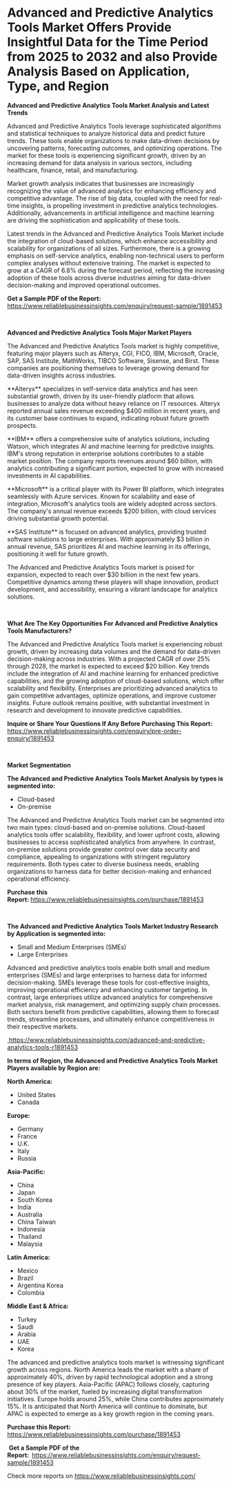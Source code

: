<p><h1>Advanced and Predictive Analytics Tools Market Offers Provide Insightful Data for the Time Period from 2025 to 2032 and also Provide Analysis Based on Application, Type, and Region</h1></p><p><strong>Advanced and Predictive Analytics Tools Market Analysis and Latest Trends</strong></p>
<p><p>Advanced and Predictive Analytics Tools leverage sophisticated algorithms and statistical techniques to analyze historical data and predict future trends. These tools enable organizations to make data-driven decisions by uncovering patterns, forecasting outcomes, and optimizing operations. The market for these tools is experiencing significant growth, driven by an increasing demand for data analysis in various sectors, including healthcare, finance, retail, and manufacturing.</p><p>Market growth analysis indicates that businesses are increasingly recognizing the value of advanced analytics for enhancing efficiency and competitive advantage. The rise of big data, coupled with the need for real-time insights, is propelling investment in predictive analytics technologies. Additionally, advancements in artificial intelligence and machine learning are driving the sophistication and applicability of these tools.</p><p>Latest trends in the Advanced and Predictive Analytics Tools Market include the integration of cloud-based solutions, which enhance accessibility and scalability for organizations of all sizes. Furthermore, there is a growing emphasis on self-service analytics, enabling non-technical users to perform complex analyses without extensive training. The market is expected to grow at a CAGR of 6.8% during the forecast period, reflecting the increasing adoption of these tools across diverse industries aiming for data-driven decision-making and improved operational outcomes.</p></p>
<p><strong>Get a Sample PDF of the Report:&nbsp;</strong> <a href="https://www.reliablebusinessinsights.com/enquiry/request-sample/1891453?utm_campaign=3074&utm_medium=2&utm_source=Github&utm_content=ia&utm_term=28032025&utm_id=advanced-and-predictive-analytics-tools">https://www.reliablebusinessinsights.com/enquiry/request-sample/1891453</a></p>
<p>&nbsp;</p>
<p><strong>Advanced and Predictive Analytics Tools Major Market Players</strong></p>
<p><p>The Advanced and Predictive Analytics Tools market is highly competitive, featuring major players such as Alteryx, CGI, FICO, IBM, Microsoft, Oracle, SAP, SAS Institute, MathWorks, TIBCO Software, Sisense, and Birst. These companies are positioning themselves to leverage growing demand for data-driven insights across industries.</p><p>**Alteryx** specializes in self-service data analytics and has seen substantial growth, driven by its user-friendly platform that allows businesses to analyze data without heavy reliance on IT resources. Alteryx reported annual sales revenue exceeding $400 million in recent years, and its customer base continues to expand, indicating robust future growth prospects.</p><p>**IBM** offers a comprehensive suite of analytics solutions, including Watson, which integrates AI and machine learning for predictive insights. IBM's strong reputation in enterprise solutions contributes to a stable market position. The company reports revenues around $60 billion, with analytics contributing a significant portion, expected to grow with increased investments in AI capabilities.</p><p>**Microsoft** is a critical player with its Power BI platform, which integrates seamlessly with Azure services. Known for scalability and ease of integration, Microsoft's analytics tools are widely adopted across sectors. The company's annual revenue exceeds $200 billion, with cloud services driving substantial growth potential.</p><p>**SAS Institute** is focused on advanced analytics, providing trusted software solutions to large enterprises. With approximately $3 billion in annual revenue, SAS prioritizes AI and machine learning in its offerings, positioning it well for future growth.</p><p>The Advanced and Predictive Analytics Tools market is poised for expansion, expected to reach over $30 billion in the next few years. Competitive dynamics among these players will shape innovation, product development, and accessibility, ensuring a vibrant landscape for analytics solutions.</p></p>
<p>&nbsp;</p>
<p><strong>What Are The Key Opportunities For Advanced and Predictive Analytics Tools Manufacturers?</strong></p>
<p><p>The Advanced and Predictive Analytics Tools market is experiencing robust growth, driven by increasing data volumes and the demand for data-driven decision-making across industries. With a projected CAGR of over 25% through 2028, the market is expected to exceed $20 billion. Key trends include the integration of AI and machine learning for enhanced predictive capabilities, and the growing adoption of cloud-based solutions, which offer scalability and flexibility. Enterprises are prioritizing advanced analytics to gain competitive advantages, optimize operations, and improve customer insights. Future outlook remains positive, with substantial investment in research and development to innovate predictive capabilities.</p></p>
<p><strong>Inquire or Share Your Questions If Any Before Purchasing This Report:</strong> <a href="https://www.reliablebusinessinsights.com/enquiry/pre-order-enquiry/1891453?utm_campaign=3074&utm_medium=2&utm_source=Github&utm_content=ia&utm_term=28032025&utm_id=advanced-and-predictive-analytics-tools">https://www.reliablebusinessinsights.com/enquiry/pre-order-enquiry/1891453</a></p>
<p>&nbsp;</p>
<p><strong>Market Segmentation</strong></p>
<p><strong>The Advanced and Predictive Analytics Tools Market Analysis by types is segmented into:</strong></p>
<p><ul><li>Cloud-based</li><li>On-premise</li></ul></p>
<p><p>The Advanced and Predictive Analytics Tools market can be segmented into two main types: cloud-based and on-premise solutions. Cloud-based analytics tools offer scalability, flexibility, and lower upfront costs, allowing businesses to access sophisticated analytics from anywhere. In contrast, on-premise solutions provide greater control over data security and compliance, appealing to organizations with stringent regulatory requirements. Both types cater to diverse business needs, enabling organizations to harness data for better decision-making and enhanced operational efficiency.</p></p>
<p><strong>Purchase this Report:&nbsp;</strong><a href="https://www.reliablebusinessinsights.com/purchase/1891453?utm_campaign=3074&utm_medium=2&utm_source=Github&utm_content=ia&utm_term=28032025&utm_id=advanced-and-predictive-analytics-tools">https://www.reliablebusinessinsights.com/purchase/1891453</a></p>
<p>&nbsp;</p>
<p><strong>The Advanced and Predictive Analytics Tools Market Industry Research by Application is segmented into:</strong></p>
<p><ul><li>Small and Medium Enterprises (SMEs)</li><li>Large Enterprises</li></ul></p>
<p><p>Advanced and predictive analytics tools enable both small and medium enterprises (SMEs) and large enterprises to harness data for informed decision-making. SMEs leverage these tools for cost-effective insights, improving operational efficiency and enhancing customer targeting. In contrast, large enterprises utilize advanced analytics for comprehensive market analysis, risk management, and optimizing supply chain processes. Both sectors benefit from predictive capabilities, allowing them to forecast trends, streamline processes, and ultimately enhance competitiveness in their respective markets.</p></p>
<p><a href="https://www.reliablebusinessinsights.com/advanced-and-predictive-analytics-tools-r1891453?utm_campaign=3074&utm_medium=2&utm_source=Github&utm_content=ia&utm_term=28032025&utm_id=advanced-and-predictive-analytics-tools">&nbsp;https://www.reliablebusinessinsights.com/advanced-and-predictive-analytics-tools-r1891453</a></p>
<p><strong>In terms of Region, the Advanced and Predictive Analytics Tools Market Players available by Region are:</strong></p>
<p>
    <p> <strong> North America: </strong>
        <ul>
            <li>United States</li>
            <li>Canada</li>
        </ul>
        </p> 
    <p> <strong> Europe: </strong>
        <ul>
            <li>Germany</li>
            <li>France</li>
            <li>U.K.</li>
            <li>Italy</li>
            <li>Russia</li>
        </ul>
        </p> 
    <p> <strong> Asia-Pacific: </strong>
        <ul>
            <li>China</li>
            <li>Japan</li>
            <li>South Korea</li>
            <li>India</li>
            <li>Australia</li>
            <li>China Taiwan</li>
            <li>Indonesia</li>
            <li>Thailand</li>
            <li>Malaysia</li>
        </ul>
        </p> 
    <p> <strong> Latin America: </strong>
        <ul>
            <li>Mexico</li>
            <li>Brazil</li>
            <li>Argentina Korea</li>
            <li>Colombia</li>
        </ul>
        </p> 
    <p> <strong> Middle East & Africa: </strong>
        <ul>
            <li>Turkey</li>
            <li>Saudi</li>
            <li>Arabia</li>
            <li>UAE</li>
            <li>Korea</li>
        </ul>
    </p>
    </p>
<p><p>The advanced and predictive analytics tools market is witnessing significant growth across regions. North America leads the market with a share of approximately 40%, driven by rapid technological adoption and a strong presence of key players. Asia-Pacific (APAC) follows closely, capturing about 30% of the market, fueled by increasing digital transformation initiatives. Europe holds around 25%, while China contributes approximately 15%. It is anticipated that North America will continue to dominate, but APAC is expected to emerge as a key growth region in the coming years.</p></p>
<p><strong>Purchase this Report: </strong><a href="https://www.reliablebusinessinsights.com/purchase/1891453?utm_campaign=3074&utm_medium=2&utm_source=Github&utm_content=ia&utm_term=28032025&utm_id=advanced-and-predictive-analytics-tools">https://www.reliablebusinessinsights.com/purchase/1891453</a></p>
<p>&nbsp;<strong>Get a Sample PDF of the Report:&nbsp;&nbsp;</strong><a href="https://www.reliablebusinessinsights.com/enquiry/request-sample/1891453?utm_campaign=3074&utm_medium=2&utm_source=Github&utm_content=ia&utm_term=28032025&utm_id=advanced-and-predictive-analytics-tools">https://www.reliablebusinessinsights.com/enquiry/request-sample/1891453</a></p>
<p><strong></strong></p>
<p>Check more reports on <a href="https://www.reliablebusinessinsights.com/?utm_campaign=3074&utm_medium=2&utm_source=Github&utm_content=ia&utm_term=28032025&utm_id=advanced-and-predictive-analytics-tools">https://www.reliablebusinessinsights.com/</a></p>